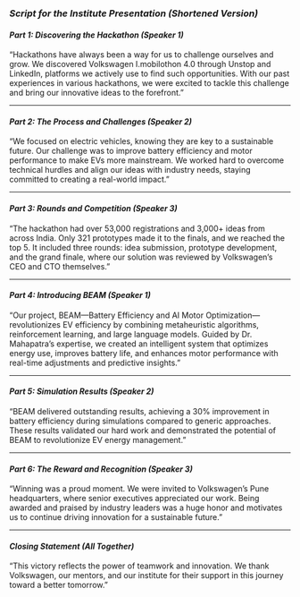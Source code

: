 ### *Script for the Institute Presentation (Shortened Version)*

#### *Part 1: Discovering the Hackathon (Speaker 1)*  
“Hackathons have always been a way for us to challenge ourselves and grow. We discovered Volkswagen I.mobilothon 4.0 through Unstop and LinkedIn, platforms we actively use to find such opportunities. With our past experiences in various hackathons, we were excited to tackle this challenge and bring our innovative ideas to the forefront.”

---

#### *Part 2: The Process and Challenges (Speaker 2)*  
“We focused on electric vehicles, knowing they are key to a sustainable future. Our challenge was to improve battery efficiency and motor performance to make EVs more mainstream. We worked hard to overcome technical hurdles and align our ideas with industry needs, staying committed to creating a real-world impact.”

---

#### *Part 3: Rounds and Competition (Speaker 3)*  
“The hackathon had over 53,000 registrations and 3,000+ ideas from across India. Only 321 prototypes made it to the finals, and we reached the top 5. It included three rounds: idea submission, prototype development, and the grand finale, where our solution was reviewed by Volkswagen’s CEO and CTO themselves.”

---

#### *Part 4: Introducing BEAM (Speaker 1)*  
“Our project, BEAM—Battery Efficiency and AI Motor Optimization—revolutionizes EV efficiency by combining metaheuristic algorithms, reinforcement learning, and large language models. Guided by Dr. Mahapatra’s expertise, we created an intelligent system that optimizes energy use, improves battery life, and enhances motor performance with real-time adjustments and predictive insights.”

---

#### *Part 5: Simulation Results (Speaker 2)*  
“BEAM delivered outstanding results, achieving a 30% improvement in battery efficiency during simulations compared to generic approaches. These results validated our hard work and demonstrated the potential of BEAM to revolutionize EV energy management.”

---

#### *Part 6: The Reward and Recognition (Speaker 3)*  
“Winning was a proud moment. We were invited to Volkswagen’s Pune headquarters, where senior executives appreciated our work. Being awarded and praised by industry leaders was a huge honor and motivates us to continue driving innovation for a sustainable future.”

---

#### *Closing Statement (All Together)*  
“This victory reflects the power of teamwork and innovation. We thank Volkswagen, our mentors, and our institute for their support in this journey toward a better tomorrow.”
